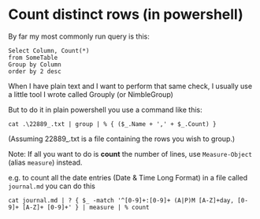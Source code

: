 # Count distinct rows (in powershell)

By far my most commonly run query is this:

    Select Column, Count(*)
    from SomeTable
    Group by Column
    order by 2 desc

When I have plain text and I want to perform that same check, I usually use a little tool I wrote called Grouply (or NimbleGroup)

But to do it in plain powershell you use a command like this:     

    cat .\22889_.txt | group | % { ($_.Name + ',' + $_.Count) }

(Assuming 22889_.txt is a file containing the rows you wish to group.)


Note: If all you want to do is **count** the number of lines, use `Measure-Object` (alias `measure`) instead.


e.g. to count all the date entries (Date & Time Long Format) in a file called `journal.md` you can do this

    cat journal.md | ? { $_ -match '^[0-9]+:[0-9]+ (A|P)M [A-Z]+day, [0-9]+ [A-Z]+ [0-9]+' } | measure | % count
